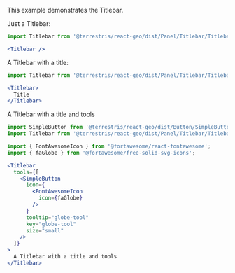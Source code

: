 This example demonstrates the Titlebar.

Just a Titlebar:

```jsx
import Titlebar from '@terrestris/react-geo/dist/Panel/Titlebar/Titlebar';

<Titlebar />
```

A Titlebar with a title:

```jsx
import Titlebar from '@terrestris/react-geo/dist/Panel/Titlebar/Titlebar';

<Titlebar>
  Title
</Titlebar>
```

A Titlebar with a title and tools

```jsx
import SimpleButton from '@terrestris/react-geo/dist/Button/SimpleButton/SimpleButton';
import Titlebar from '@terrestris/react-geo/dist/Panel/Titlebar/Titlebar';

import { FontAwesomeIcon } from '@fortawesome/react-fontawesome';
import { faGlobe } from '@fortawesome/free-solid-svg-icons';

<Titlebar
  tools={[
    <SimpleButton
      icon={
        <FontAwesomeIcon
          icon={faGlobe}
        />
      }
      tooltip="globe-tool"
      key="globe-tool"
      size="small"
    />
  ]}
>
  A Titlebar with a title and tools
</Titlebar>
```
